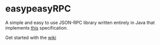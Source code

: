 # easypeasyRPC
A simple and easy to use JSON-RPC library written entirely in Java that implements [this](http://www.jsonrpc.org/specification) specification.


Get started with the [wiki](https://github.com/DadeKuma/easypeasyRPC/wiki)
